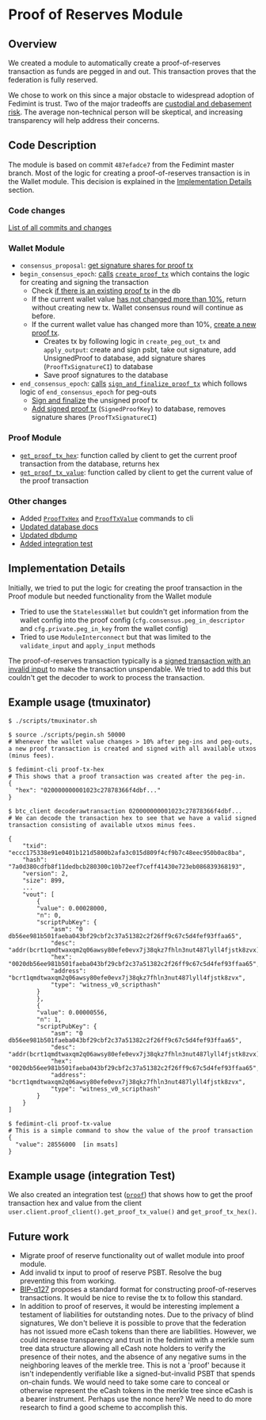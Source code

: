 # Proof of Reserves Module

## Overview
We created a module to automatically create a proof-of-reserves transaction as funds are pegged in and out. This transaction proves that the federation is fully reserved.

We chose to work on this since a major obstacle to widespread adoption of Fedimint is trust. Two of the major tradeoffs are [custodial and debasement risk](https://fedimint.org/docs/TradeOffs/Trust-Trade-Offs). The average non-technical person will be skeptical, and increasing transparency will help address their concerns.

## Code Description
The module is based on commit `487efadce7` from the Fedimint master branch. Most of the logic for creating a proof-of-reserves transaction is in the Wallet module. This decision is explained in the [Implementation Details](#implementation-details) section.

### Code changes

[List of all commits and changes](https://github.com/fedimint/fedimint/compare/master...wilfredallyn:fedimint:module)

### Wallet Module
* `consensus_proposal`: [get signature shares for proof tx](https://github.com/wilfredallyn/fedimint/blob/615c86567077a2e94101159c896dae49149e8a5e/modules/fedimint-wallet/src/lib.rs#L458)
* `begin_consensus_epoch`: [calls](https://github.com/wilfredallyn/fedimint/blob/dfe8e266b0ed7951f6f5f34b2c06d58316d65978/modules/fedimint-wallet/src/lib.rs#L481) [`create_proof_tx`](https://github.com/wilfredallyn/fedimint/blob/615c86567077a2e94101159c896dae49149e8a5e/modules/fedimint-wallet/src/lib.rs#L1248) which contains the logic for creating and signing the transaction
    * Check [if there is an existing proof tx](https://github.com/wilfredallyn/fedimint/blob/dfe8e266b0ed7951f6f5f34b2c06d58316d65978/modules/fedimint-wallet/src/lib.rs#L1268) in the db
    * If the current wallet value [has not changed more than 10%](https://github.com/wilfredallyn/fedimint/blob/dfe8e266b0ed7951f6f5f34b2c06d58316d65978/modules/fedimint-wallet/src/lib.rs#L1269-L1282), return without creating new tx. Wallet consensus round will continue as before.
    * If the current wallet value has changed more than 10%, [create a new proof tx](https://github.com/wilfredallyn/fedimint/blob/dfe8e266b0ed7951f6f5f34b2c06d58316d65978/modules/fedimint-wallet/src/lib.rs#L1303-L1309).
        * Creates tx by following logic in `create_peg_out_tx` and `apply_output`: create and sign psbt, take out signature, add UnsignedProof to database, add signature shares (`ProofTxSignatureCI`) to database
        * Save proof signatures to the database
* `end_consensus_epoch`: [calls](https://github.com/wilfredallyn/fedimint/blob/dfe8e266b0ed7951f6f5f34b2c06d58316d65978/modules/fedimint-wallet/src/lib.rs#L702) [`sign_and_finalize_proof_tx`](https://github.com/wilfredallyn/fedimint/blob/dfe8e266b0ed7951f6f5f34b2c06d58316d65978/modules/fedimint-wallet/src/lib.rs#L1373) which follows logic of `end_consensus_epoch` for peg-outs
    * [Sign and finalize](https://github.com/wilfredallyn/fedimint/blob/dfe8e266b0ed7951f6f5f34b2c06d58316d65978/modules/fedimint-wallet/src/lib.rs#L1378-L1416) the unsigned proof tx
    * [Add signed proof tx](https://github.com/wilfredallyn/fedimint/blob/dfe8e266b0ed7951f6f5f34b2c06d58316d65978/modules/fedimint-wallet/src/lib.rs#L1420-L1426) (`SignedProofKey`) to database, removes signature shares (`ProofTxSignatureCI`)

### Proof Module
* [`get_proof_tx_hex`](https://github.com/wilfredallyn/fedimint/blob/f2e4ceb54f129371480e1eb9becb0b4a4ca6c437/modules/fedimint-proof/src/lib.rs#L343-L357): function called by client to get the current proof transaction from the database, returns hex
* [`get_proof_tx_value`](https://github.com/wilfredallyn/fedimint/blob/f2e4ceb54f129371480e1eb9becb0b4a4ca6c437/modules/fedimint-proof/src/lib.rs#L359-L380): function called by client to get the current value of the proof transaction

### Other changes
* Added [`ProofTxHex`](https://github.com/wilfredallyn/fedimint/blob/f2e4ceb54f129371480e1eb9becb0b4a4ca6c437/client/cli/src/main.rs#L114-L116) and [`ProofTxValue`](https://github.com/wilfredallyn/fedimint/blob/f2e4ceb54f129371480e1eb9becb0b4a4ca6c437/client/cli/src/main.rs#L118-L121) commands to cli
* [Updated database docs](https://github.com/wilfredallyn/fedimint/commit/6cccc7b0ef049edc8c14a1abbc7cd21058c2088e)
* [Updated dbdump](https://github.com/wilfredallyn/fedimint/commit/8b4528495010fb7e9b3ac60f49325742acea0f1f#diff-df13abbff07deea9410695e2b8fd054f79b7fada0ac3f56e432ba063f9d0e4a6)
* [Added integration test](https://github.com/wilfredallyn/fedimint/blob/327464ebeacaefbbec1d985dd17ff8584cc2f2be/integrationtests/tests/tests.rs#L1045-L1076)


## Implementation Details
Initially, we tried to put the logic for creating the proof transaction in the Proof module but needed functionality from the Wallet module
* Tried to use the `StatelessWallet` but couldn't get information from the wallet config into the proof config (`cfg.consensus.peg_in_descriptor` and `cfg.private.peg_in_key` from the wallet config)
* Tried to use `ModuleInterconnect` but that was limited to the `validate_input` and `apply_input` methods

The proof-of-reserves transaction typically is a [signed transaction with an invalid input](https://github.com/wilfredallyn/fedimint/blob/dfe8e266b0ed7951f6f5f34b2c06d58316d65978/modules/fedimint-wallet/src/lib.rs#L1320-L1330) to make the transaction unspendable. We tried to add this but couldn't get the decoder to work to process the transaction.

## Example usage (tmuxinator)
```
$ ./scripts/tmuxinator.sh

$ source ./scripts/pegin.sh 50000
# Whenever the wallet value changes > 10% after peg-ins and peg-outs, a new proof transaction is created and signed with all available utxos (minus fees).

$ fedimint-cli proof-tx-hex
# This shows that a proof transaction was created after the peg-in.
{
  "hex": "020000000001023c27878366f4dbf..."
}

$ btc_client decoderawtransaction 020000000001023c27878366f4dbf...
# We can decode the transaction hex to see that we have a valid signed transaction consisting of available utxos minus fees.

{
    "txid": "eccc175338e91e0401b121d5800b2afa3c015d809f4cf9b7c48eec950b0ac8ba",
    "hash": "7a0d380cdfb8f11dedbcb280300c10b72eef7ceff41430e723eb086839368193",
    "version": 2,
    "size": 899,
    ...
    "vout": [
        {
        "value": 0.00028000,
        "n": 0,
        "scriptPubKey": {
            "asm": "0 db56ee981b501faeba043bf29cbf2c37a51382c2f26ff9c67c5d4fef93ffaa65",
            "desc": "addr(bcrt1qmdtwaxqm2q06awsy80efe0evx7j38qkz7fhln3nut487lyll4fjstk8zvx)#f2ce4vmc",
            "hex": "0020db56ee981b501faeba043bf29cbf2c37a51382c2f26ff9c67c5d4fef93ffaa65",
            "address": "bcrt1qmdtwaxqm2q06awsy80efe0evx7j38qkz7fhln3nut487lyll4fjstk8zvx",
            "type": "witness_v0_scripthash"
        }
        },
        {
        "value": 0.00000556,
        "n": 1,
        "scriptPubKey": {
            "asm": "0 db56ee981b501faeba043bf29cbf2c37a51382c2f26ff9c67c5d4fef93ffaa65",
            "desc": "addr(bcrt1qmdtwaxqm2q06awsy80efe0evx7j38qkz7fhln3nut487lyll4fjstk8zvx)#f2ce4vmc",
            "hex": "0020db56ee981b501faeba043bf29cbf2c37a51382c2f26ff9c67c5d4fef93ffaa65",
            "address": "bcrt1qmdtwaxqm2q06awsy80efe0evx7j38qkz7fhln3nut487lyll4fjstk8zvx",
            "type": "witness_v0_scripthash"
        }
    }
]

$ fedimint-cli proof-tx-value
# This is a simple command to show the value of the proof transaction
{
  "value": 28556000  [in msats]
}
```

## Example usage (integration Test)
We also created an integration test ([`proof`](https://github.com/wilfredallyn/fedimint/blob/327464ebeacaefbbec1d985dd17ff8584cc2f2be/integrationtests/tests/tests.rs#L1045-L1076)) that shows how to get the proof transaction hex and value from the client
`user.client.proof_client().get_proof_tx_value()` and `get_proof_tx_hex()`.


## Future work
* Migrate proof of reserve functionality out of wallet module into proof module.
* Add invalid tx input to proof of reserve PSBT. Resolve the bug preventing this from working.
* [BIP-q127](https://github.com/bitcoin/bips/blob/master/bip-0127.mediawiki#proof-format) proposes a standard format for constructing proof-of-reserves transactions. It would be nice to revise the tx to follow this standard.
* In addition to proof of reserves, it would be interesting implement a testament of liabilities for outstanding notes. Due to the privacy of blind signatures, We don't believe it is possible to prove that the federation has not issued more eCash tokens than there are liabilities. However, we could increase transparency and trust in the fedimint with a merkle sum tree data structure allowing all eCash note holders to verify the presence of their notes, and the absence of any negative sums in the neighboring leaves of the merkle tree. This is not a 'proof' because it isn't independently verifiable like a signed-but-invalid PSBT that spends on-chain funds.  We would need to take some care to conceal or otherwise represent the eCash tokens in the merkle tree since eCash is a bearer instrument. Perhaps use the nonce here? We need to do more research to find a good scheme to accomplish this.
